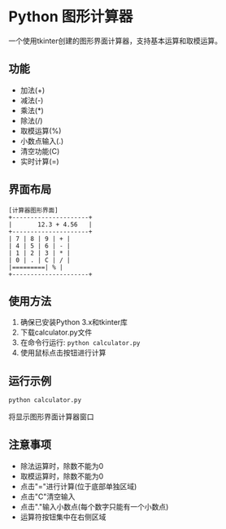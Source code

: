 # Python 图形计算器

一个使用tkinter创建的图形界面计算器，支持基本运算和取模运算。

## 功能
- 加法(+)
- 减法(-)  
- 乘法(*)
- 除法(/)
- 取模运算(%)
- 小数点输入(.)
- 清空功能(C)
- 实时计算(=)

## 界面布局
```
[计算器图形界面]
+---------------------+
|       12.3 + 4.56   |
+---------------------+
| 7 | 8 | 9 | + |
| 4 | 5 | 6 | - |
| 1 | 2 | 3 | * |
| 0 | . | C | / |
|=========| % |
+---------------------+
```

## 使用方法
1. 确保已安装Python 3.x和tkinter库
2. 下载calculator.py文件
3. 在命令行运行: `python calculator.py`
4. 使用鼠标点击按钮进行计算

## 运行示例
```bash
python calculator.py
```
将显示图形界面计算器窗口

## 注意事项
- 除法运算时，除数不能为0
- 取模运算时，除数不能为0
- 点击"="进行计算(位于底部单独区域)
- 点击"C"清空输入
- 点击"."输入小数点(每个数字只能有一个小数点)
- 运算符按钮集中在右侧区域